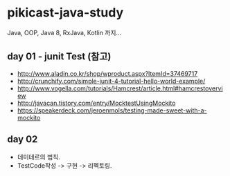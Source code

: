 # pikicast-java-study

Java, OOP, Java 8, RxJava, Kotlin 까지...

##  day 01 - junit Test (참고)
- http://www.aladin.co.kr/shop/wproduct.aspx?ItemId=37469717
- http://crunchify.com/simple-junit-4-tutorial-hello-world-example/
- http://www.vogella.com/tutorials/Hamcrest/article.html#hamcrestoverview
- http://javacan.tistory.com/entry/MocktestUsingMockito
- https://speakerdeck.com/jeroenmols/testing-made-sweet-with-a-mockito


## day 02 

- 데미테르의 법칙.
- TestCode작성 -> 구현 -> 리펙토링.

